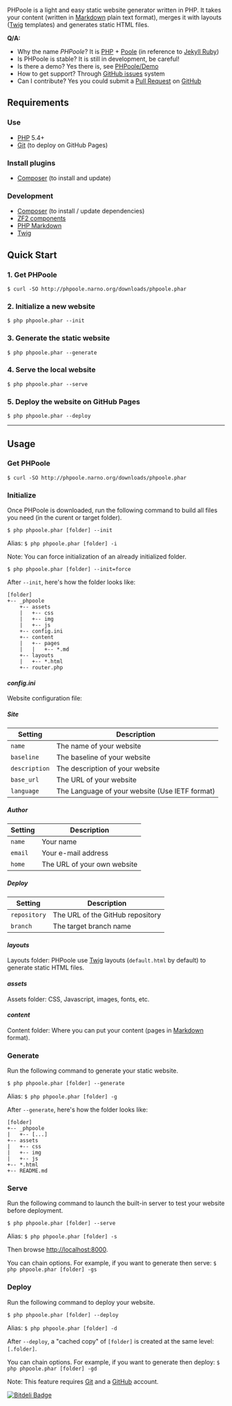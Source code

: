 PHPoole is a light and easy static website generator written in PHP.
It takes your content (written in [Markdown](http://daringfireball.net/projects/markdown/) plain text format), merges it with layouts ([Twig](http://twig.sensiolabs.org/) templates) and generates static HTML files.

**Q/A:**

* Why the name _PHPoole_? It is [PHP](http://www.php.net) + [Poole](http://en.wikipedia.org/wiki/Strange_Case_of_Dr_Jekyll_and_Mr_Hyde#Mr._Poole) (in reference to [Jekyll Ruby](http://jekyllrb.com))
* Is PHPoole is stable? It is still in development, be careful!
* Is there a demo? Yes there is, see [PHPoole/Demo](https://github.com/PHPoole/Demo)
* How to get support? Through [GitHub issues](https://github.com/Narno/PHPoole/issues) system
* Can I contribute? Yes you could submit a [Pull Request](https://help.github.com/articles/using-pull-requests) on [GitHub](https://github.com/Narno/PHPoole)

Requirements
------------

### Use

* [PHP](https://github.com/php) 5.4+
* [Git](http://git-scm.com) (to deploy on GitHub Pages)

### Install plugins

* [Composer](http://getcomposer.org) (to install and update)

### Development

* [Composer](http://getcomposer.org) (to install / update dependencies)
 * [ZF2 components](https://github.com/zendframework)
 * [PHP Markdown](https://github.com/michelf/php-markdown)
 * [Twig](https://github.com/fabpot/Twig)


Quick Start
-----------

### 1. Get PHPoole
    $ curl -SO http://phpoole.narno.org/downloads/phpoole.phar

### 2. Initialize a new website
    $ php phpoole.phar --init

### 3. Generate the static website
    $ php phpoole.phar --generate

### 4. Serve the local website
    $ php phpoole.phar --serve

### 5. Deploy the website on GitHub Pages
    $ php phpoole.phar --deploy

----

Usage
-----

### Get PHPoole
    
    $ curl -SO http://phpoole.narno.org/downloads/phpoole.phar


### Initialize

Once PHPoole is downloaded, run the following command to build all files you need (in the curent or target folder).

    $ php phpoole.phar [folder] --init

Alias: ```$ php phpoole.phar [folder] -i```

Note: You can force initialization of an already initialized folder.

    $ php phpoole.phar [folder] --init=force

After ```--init```, here's how the folder looks like:

    [folder]
    +-- _phpoole
        +-- assets
        |   +-- css
        |   +-- img
        |   +-- js
        +-- config.ini
        +-- content
        |   +-- pages
        |   |   +-- *.md
        +-- layouts
        |   +-- *.html
        +-- router.php

#### _config.ini_

Website configuration file:

##### Site
| Setting           | Description                                    |
| ----------------- | ---------------------------------------------- |
| ```name```        | The name of your website                       |
| ```baseline```    | The baseline of your website                   |
| ```description``` | The description of your website                |
| ```base_url```    | The URL of your website                        |
| ```language```    | The Language of your website (Use IETF format) |

##### Author
| Setting           | Description                                    |
| ----------------- | ---------------------------------------------- |
| ```name```        | Your name                                      |
| ```email```       | Your e-mail address                            |
| ```home```        | The URL of your own website                    |

##### Deploy
| Setting           | Description                                    |
| ----------------- | ---------------------------------------------- |
| ```repository```  | The URL of the GitHub repository               |
| ```branch```      | The target branch name                         |

#### _layouts_

Layouts folder: PHPoole use [Twig](http://twig.sensiolabs.org) layouts (```default.html``` by default) to generate static HTML files.

#### _assets_

Assets folder: CSS, Javascript, images, fonts, etc.

#### _content_

Content folder: Where you can put your content (pages in [Markdown](http://daringfireball.net/projects/markdown/) format).


### Generate

Run the following command to generate your static website.

    $ php phpoole.phar [folder] --generate

Alias: ```$ php phpoole.phar [folder] -g```

After ```--generate```, here's how the folder looks like:

    [folder]
    +-- _phpoole
    |   +-- [...]
    +-- assets
    |   +-- css
    |   +-- img
    |   +-- js
    +-- *.html
    +-- README.md


### Serve

Run the following command to launch the built-in server to test your website before deployment.

    $ php phpoole.phar [folder] --serve

Alias: ```$ php phpoole.phar [folder] -s```

Then browse [http://localhost:8000](http://localhost:8000).

You can chain options. For example, if you want to generate then serve:
```$ php phpoole.phar [folder] -gs```


### Deploy

Run the following command to deploy your website.

    $ php phpoole.phar [folder] --deploy

Alias: ```$ php phpoole.phar [folder] -d```

After ```--deploy```, a "cached copy" of ```[folder]``` is created at the same level: ```[.folder]```.

You can chain options. For example, if you want to generate then deploy:
```$ php phpoole.phar [folder] -gd```

Note: This feature requires [Git](http://git-scm.com) and a [GitHub](https://github.com) account.


[![Bitdeli Badge](https://d2weczhvl823v0.cloudfront.net/Narno/phpoole/trend.png)](https://bitdeli.com/free "Bitdeli Badge")

